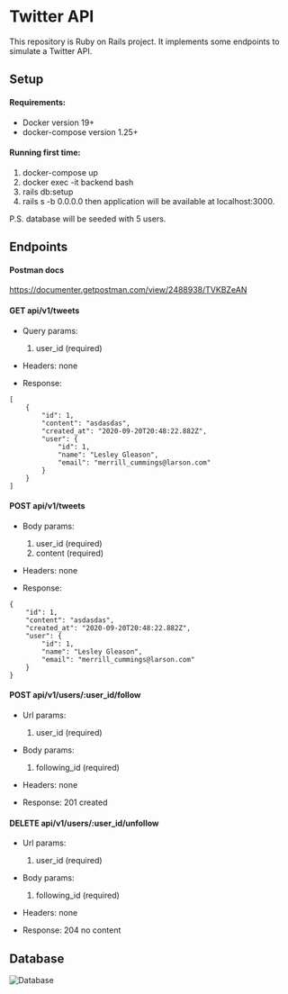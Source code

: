 # Twitter API

This repository is Ruby on Rails project. It implements some endpoints to simulate a Twitter API.

## Setup
#### Requirements:
* Docker version 19+
* docker-compose version 1.25+

#### Running first time:
1. docker-compose up
2. docker exec -it backend bash
3. rails db:setup
4. rails s -b 0.0.0.0
then application will be available at localhost:3000.

P.S. database will be seeded with 5 users.

## Endpoints
#### Postman docs
https://documenter.getpostman.com/view/2488938/TVKBZeAN

#### GET api/v1/tweets
- Query params:
  1. user_id (required)

- Headers:
  none

- Response:

```
[
    {
        "id": 1,
        "content": "asdasdas",
        "created_at": "2020-09-20T20:48:22.882Z",
        "user": {
            "id": 1,
            "name": "Lesley Gleason",
            "email": "merrill_cummings@larson.com"
        }
    }
]
```
#### POST api/v1/tweets
- Body params:
  1. user_id (required)
  2. content (required)

- Headers:
  none

- Response:

```
{
    "id": 1,
    "content": "asdasdas",
    "created_at": "2020-09-20T20:48:22.882Z",
    "user": {
        "id": 1,
        "name": "Lesley Gleason",
        "email": "merrill_cummings@larson.com"
    }
}
```
#### POST api/v1/users/:user_id/follow
- Url params:
  1. user_id (required)

- Body params:
  1. following_id (required)

- Headers:
  none

- Response:
  201 created

#### DELETE api/v1/users/:user_id/unfollow
- Url params:
  1. user_id (required)

- Body params:
  1. following_id (required)

- Headers:
  none

- Response:
  204 no content


## Database
![Database](https://i.imgur.com/b0Yb2Km.png)
